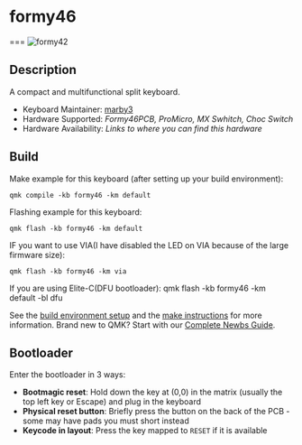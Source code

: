 # formy46
===
![formy42](https://imgur.com/a/a3PWhZx)

## Description
A compact and multifunctional split keyboard.

* Keyboard Maintainer: [marby3](https://github.com/yourusername)
* Hardware Supported: *Formy46PCB, ProMicro, MX Swhitch, Choc Switch*
* Hardware Availability: *Links to where you can find this hardware*

## Build
Make example for this keyboard (after setting up your build environment):

    qmk compile -kb formy46 -km default

Flashing example for this keyboard:

    qmk flash -kb formy46 -km default

IF you want to use VIA(I have disabled the LED on VIA because of the large firmware size):

    qmk flash -kb formy46 -km via

If you are using Elite-C(DFU bootloader):
    qmk flash -kb formy46 -km default -bl dfu

See the [build environment setup](https://docs.qmk.fm/#/getting_started_build_tools) and the [make instructions](https://docs.qmk.fm/#/getting_started_make_guide) for more information. Brand new to QMK? Start with our [Complete Newbs Guide](https://docs.qmk.fm/#/newbs).

## Bootloader
Enter the bootloader in 3 ways:

* **Bootmagic reset**: Hold down the key at (0,0) in the matrix (usually the top left key or Escape) and plug in the keyboard
* **Physical reset button**: Briefly press the button on the back of the PCB - some may have pads you must short instead
* **Keycode in layout**: Press the key mapped to `RESET` if it is available
